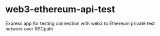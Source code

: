 # web3-ethereum-api-test
Express app for testing connection with web3 to Ethereum private test network over RPCpath
